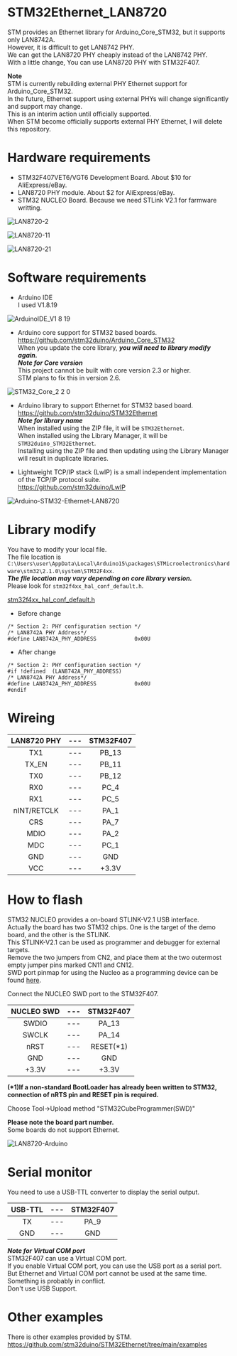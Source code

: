 # STM32Ethernet_LAN8720

STM provides an Ethernet library for Arduino_Core_STM32, but it supports only LAN8742A.   
However, it is difficult to get LAN8742 PHY.   
We can get the LAN8720 PHY cheaply instead of the LAN8742 PHY.   
With a little change, You can use LAN8720 PHY with STM32F407.

__Note__   
STM is currently rebuilding external PHY Ethernet support for Arduino_Core_STM32.   
In the future, Ethernet support using external PHYs will change significantly and support may change.   
This is an interim action until officially supported.   
When STM become officially supports external PHY Ethernet, I will delete this repository.

# Hardware requirements

- STM32F407VET6/VGT6 Development Board. About $10 for AliExpress/eBay.   
- LAN8720 PHY module. About $2 for AliExpress/eBay.   
- STM32 NUCLEO Board. Because we need STLink V2.1 for farmware writting.   

![LAN8720-2](https://user-images.githubusercontent.com/6020549/62419501-80a64d00-b6bc-11e9-9cc1-9293446bec45.JPG)

![LAN8720-11](https://user-images.githubusercontent.com/6020549/62419879-2362c980-b6c5-11e9-8bd9-0fc0ef1444b0.JPG)

![LAN8720-21](https://user-images.githubusercontent.com/6020549/62815224-ca29e880-bb51-11e9-9197-a6f8a1870501.JPG)

# Software requirements
- Arduino IDE   
I used V1.8.19   

![ArduinoIDE_V1 8 19](https://github.com/nopnop2002/Arduino-STM32-Ethernet-LAN8720/assets/6020549/d0211c18-b77e-436f-b931-8a9759f833eb)

- Arduino core support for STM32 based boards.   
https://github.com/stm32duino/Arduino_Core_STM32   
When you update the core library, ___you will need to library modify again.___   
___Note for Core version___   
This project cannot be built with core version 2.3 or higher.   
STM plans to fix this in version 2.6.   

![STM32_Core_2 2 0](https://github.com/nopnop2002/Arduino-STM32-Ethernet-LAN8720/assets/6020549/7cfa7c67-f9d0-4aa5-8b1c-85e74eca0ef0)

- Arduino library to support Ethernet for STM32 based board.   
https://github.com/stm32duino/STM32Ethernet   
___Note for library name___   
When installed using the ZIP file, it will be ```STM32Ethernet```.   
When installed using the Library Manager, it will be ```STM32duino_STM32Ethernet```.   
Installing using the ZIP file and then updating using the Library Manager will result in duplicate libraries.   

- Lightweight TCP/IP stack (LwIP) is a small independent implementation of the TCP/IP protocol suite.   
https://github.com/stm32duino/LwIP   

![Arduino-STM32-Ethernet-LAN8720](https://user-images.githubusercontent.com/6020549/231913627-4294b712-bde5-4735-8569-46199f85e8d9.jpg)

# Library modify
You have to modify your local file.   
The file location is ```C:\Users\user\AppData\Local\Arduino15\packages\STMicroelectronics\hardware\stm32\2.1.0\system\STM32F4xx```.   
___The file location may vary depending on core library version.___   
Please look for ```stm32f4xx_hal_conf_default.h```.   

[stm32f4xx_hal_conf_default.h](https://github.com/stm32duino/Arduino_Core_STM32/blob/85fd492c15a87048086e7e82318c555fb6410a41/system/STM32F4xx/stm32f4xx_hal_conf_default.h#L233-L273)

- Before change
```
/* Section 2: PHY configuration section */
/* LAN8742A PHY Address*/
#define LAN8742A_PHY_ADDRESS            0x00U
```

- After change
```
/* Section 2: PHY configuration section */
#if !defined  (LAN8742A_PHY_ADDRESS)
/* LAN8742A PHY Address*/
#define LAN8742A_PHY_ADDRESS            0x00U
#endif
```

# Wireing

|LAN8720 PHY|---|STM32F407|
|:-:|:-:|:-:|
|TX1|---|PB_13|
|TX_EN|---|PB_11|
|TX0|---|PB_12|
|RX0|---|PC_4|
|RX1|---|PC_5|
|nINT/RETCLK|---|PA_1|
|CRS|---|PA_7|
|MDIO|---|PA_2|
|MDC|---|PC_1|
|GND|---|GND|
|VCC|---|+3.3V|

# How to flash

STM32 NUCLEO provides a on-board STLINK-V2.1 USB interface.   
Actually the board has two STM32 chips. One is the target of the demo board, and the other is the STLINK.   
This STLINK-V2.1 can be used as programmer and debugger for external targets.   
Remove the two jumpers from CN2, and place them at the two outermost empty jumper pins marked CN11 and CN12.   
SWD port pinmap for using the Nucleo as a programming device can be found [here](https://os.mbed.com/questions/7974/F401RE-Cut-off-ST-LINK/).   

Connect the NUCLEO SWD port to the STM32F407.   

|NUCLEO SWD|---|STM32F407|
|:-:|:-:|:-:|
|SWDIO|---|PA_13|
|SWCLK|---|PA_14|
|nRST|---|RESET(*1)|
|GND|---|GND|
|+3.3V|---|+3.3V|

__(*1)If a non-standard BootLoader has already been written to STM32, connection of nRTS pin and RESET pin is required.__

Choose Tool->Upload method "STM32CubeProgrammer(SWD)"

__Please note the board part number.__   
Some boards do not support Ethernet.   

![LAN8720-Arduino](https://user-images.githubusercontent.com/6020549/113068815-07952b00-91fa-11eb-8e88-1f7aa6a9b79a.JPG)

# Serial monitor

You need to use a USB-TTL converter to display the serial output.   

|USB-TTL|---|STM32F407|
|:-:|:-:|:-:|
|TX|---|PA_9|
|GND|---|GND|

___Note for Virtual COM port___   
STM32F407 can use a Virtual COM port.   
If you enable Virtual COM port, you can use the USB port as a serial port.   
But Ethernet and Virtual COM port cannot be used at the same time.   
Something is probably in conflict.   
Don't use USB Support.   

# Other examples
There is other examples provided by STM.   
https://github.com/stm32duino/STM32Ethernet/tree/main/examples
